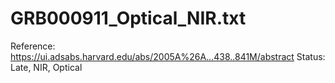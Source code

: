 # GRB000911_Optical_NIR.txt

Reference: https://ui.adsabs.harvard.edu/abs/2005A%26A...438..841M/abstract
Status: Late, NIR, Optical